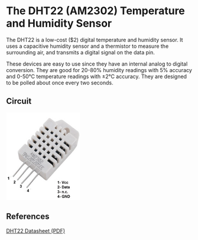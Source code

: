 # The DHT22 (AM2302) Temperature and Humidity Sensor

The DHT22 is a low-cost ($2) digital temperature and humidity sensor. It uses a capacitive humidity sensor and a thermistor to measure the surrounding air, and transmits a digital signal on the data pin. 

These devices are easy to use since they have an internal analog to digital conversion. They are good for 20-80% humidity readings with 5% accuracy and 0-50°C temperature readings with ±2°C accuracy.  They are designed to be polled about once every two seconds.

## Circuit

![DHT22 or AM2302 Temperature and Humidity Sensor](img/AM2302-Image.gif)

## References


[DHT22 Datasheet (PDF)](http://j5d2v7d7.stackpathcdn.com/wp-content/uploads/2021/01/DHT22.pdf)